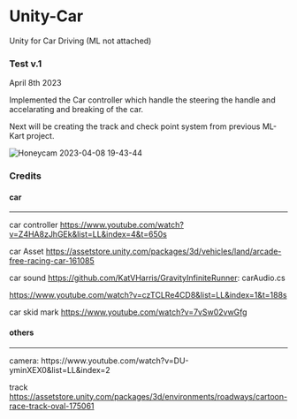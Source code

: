 # Unity-Car
Unity for Car Driving (ML not attached)

<h3> Test v.1</h3>
April 8th 2023 
 
Implemented the Car controller which handle the steering the handle and accelarating and breaking of the car. 

Next will be creating the track and check point system from previous ML-Kart project.


![Honeycam 2023-04-08 19-43-44](https://user-images.githubusercontent.com/54969114/230747072-8f3bbc68-3fbd-4d44-9738-9bfe7c196b5e.gif)

<h3> Credits </h3>

<h4> car </h4>
<hr>

 car controller
 https://www.youtube.com/watch?v=Z4HA8zJhGEk&list=LL&index=4&t=650s
 
 car Asset
 https://assetstore.unity.com/packages/3d/vehicles/land/arcade-free-racing-car-161085

 car sound
 https://github.com/KatVHarris/GravityInfiniteRunner: carAudio.cs
 
 https://www.youtube.com/watch?v=czTCLRe4CD8&list=LL&index=1&t=188s

 car skid mark
 https://www.youtube.com/watch?v=7vSw02vwGfg
 
 <h4> others </h4>
<hr>
 camera: 
 https://www.youtube.com/watch?v=DU-yminXEX0&list=LL&index=2
 
 track
 https://assetstore.unity.com/packages/3d/environments/roadways/cartoon-race-track-oval-175061
